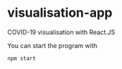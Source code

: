 # visualisation-app
COVID-19 visualisation with React.JS


You can start the program with
```
npm start
```